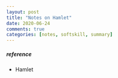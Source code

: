 ```yaml
---
layout: post
title: "Notes on Hamlet"
date: 2020-06-24
comments: true
categories: [notes, softskill, summary]
---
```




##### reference
* Hamlet
